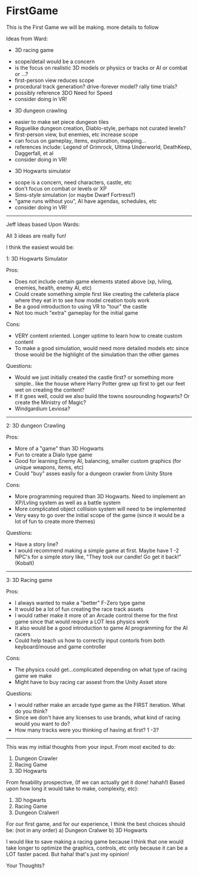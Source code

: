 # FirstGame
This is the First Game we will be making. more details to follow

Ideas from Ward:
* 3D racing game
 - scope/detail would be a concern
 - is the focus on realistic 3D models or physics or tracks or AI or combat or ...?
 - first-person view reduces scope
 - procedural track generation? drive-forever model? rally time trials?
 - possibly reference 3DO Need for Speed
 - consider doing in VR!
* 3D dungeon crawling
 - easier to make set piece dungeon tiles
 - Roguelike dungeon creation, Diablo-style, perhaps not curated levels?
 - first-person view, but enemies, etc increase scope
 - can focus on gameplay, items, exploration, mapping...
 - references include: Legend of Grimrock, Ultima Underworld, DeathKeep, Daggerfall, et al
 - consider doing in VR!
* 3D Hogwarts simulator
 - scope is a concern, need characters, castle, etc
 - don't focus on combat or levels or XP
 - Sims-style simulation (or maybe Dwarf Fortress?)
 - "game runs without you", AI have agendas, schedules, etc
 - consider doing in VR!
***************************************

Jeff Ideas based Upon Wards:

All 3 ideas are really fun!

I think the easiest would be:


1: 3D Hogwarts Simulator

Pros:

 - Does not include certain game elements stated above (xp, lvling, enemies, health, enemy AI, etc)
 - Could create something simple first like creating the cafeteria place where they eat in to see how model creation tools work
 - Be a good introduction to  using VR to "tour" the castle
 - Not too much "extra" gameplay for the initial game
 
Cons:

 - VERY content oriented. Longer uptime to learn how to create custom content
 - To make a good simulation, would need more detailed models etc since those would be the highlight of the simulation than the other games
 
Questions:

- Would we just initially created the castle first? or something more simple.. like the house where Harry Potter grew up first to get our feet wet on creating the content?
- If it goes well, could we also build lthe towns sourounding hogwarts? Or create the Ministry of Magic?
- Windgardium Leviosa?
*********************************************************
2: 3D dungeon Crawling

 Pros:
 
 - More of a "game" than 3D Hogwarts
 - Fun to create a Dialo type game
 - Good for learning Enemy AI, balancing, smaller custom graphics (for unique weapons, items, etc)
 - Could "buy" asses easliy for a dungeon crawler from Unity Store
 
 Cons:
 
 - More programming required than 3D Hogwarts. Need to implement an XP/Lvling system as well as a battle system
 - More complicated object collision system will need to be implemented
 - Very easy to go over the initial scope of the game (since it would be a lot of fun to create more themes)
 
 Questions:
 
 - Have a story line?
 - I would recommend making a simple game at first. Maybe have 1 -2 NPC's for a simple story like, "They took our candle! Go get it back!" (Kobalt)
*********************************************************
3: 3D Racing game

  Pros:
  
  - I always wanted to make a "better" F-Zero type game
  - It would be a lot of fun creating the race track assets
  - I would rather make it more of an Arcade control theme for the first game since that would require a LOT less physics work
  - It also would be a good introduction to game AI programming for the AI racers
  - Could help teach us how to correctly input contorls from both keyboard/mouse and game controller
  
  Cons:
  
  - The physics could get...complicated depending on what type of racing game we make
  - Might have to buy racing car assest from the Unity Asset store
  
  Questions:
  
  - I would rather make an arcade type game as the FIRST iteration. What do you think?
  - Since we don't have any licenses to use brands, what kind of racing would you want to do?
  - How many tracks were you thinking of having at first? 1 -3?
  
  **********************************
  This was my initial thoughts from your input.
  From most excited to do:
  1) Dungeon Crawler
  2) Racing Game
  3) 3D Hogwarts
  
  From fesability prospective, (If we can actually get it done! hahah!)
  Based upon how long it would take to make, complexity, etc):
  1) 3D hogwarts
  2) Racing Game
  3) Dungeon Cralwerl
  
  
  For our first game, and for our experience, I think the best choices should be:
  (not in any order)
  a) Dungeon Cralwer
  b) 3D Hogwarts
  
  I would like to save making a racing game because I think that one would take longer to optimize the graphics, controls, etc only because it can be a LOT faster paced. But haha! that's just my opinion!
 
 
 Your Thoughts?
